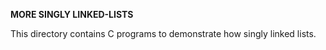 **MORE SINGLY LINKED-LISTS**

This directory contains C programs to demonstrate how singly linked lists.